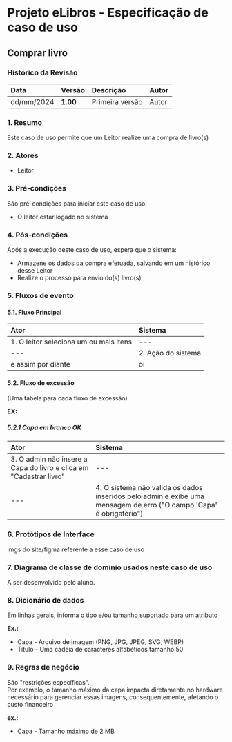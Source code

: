 # Projeto eLibros - Especificação de caso de uso

##  Comprar livro

### Histórico da Revisão 
|  Data  | Versão | Descrição | Autor |
|:-------|:-------|:----------|:------|
| dd/mm/2024 | **1.00** | Primeira versão  | Autor |


### 1. Resumo 
Este caso de uso permite que um Leitor realize uma compra de livro(s)

### 2. Atores 
- Leitor

### 3. Pré-condições
São pré-condições para iniciar este caso de uso:
- O leitor estar logado no sistema

### 4. Pós-condições
Após a execução deste caso de uso, espera que o sistema:
- Armazene os dados da compra efetuada, salvando em um histórico desse Leitor
- Realize o processo para envio do(s) livro(s)

### 5. Fluxos de evento

#### 5.1. Fluxo Principal 
|  Ator  | Sistema |
|:-------|:------- |
|1. O leitor seleciona um ou mais itens  | --- |
| ---                      | 2. Ação do sistema| 
|e assim por diante| oi |

#### 5.2. Fluxo de excessão

(Uma tabela para cada fluxo de excessão)

**EX:**

##### 5.2.1 Capa em branco OK
|  Ator  | Sistema |
|:-------|:------- |
|3. O admin não insere a Capa do livro e clica em "Cadastrar livro" | --- |
|--- |4. O sistema não valida os dados inseridos pelo admin e exibe uma mensagem de erro ("O campo 'Capa' é obrigatório") |

### 6. Protótipos de Interface
imgs do site/figma referente a esse caso de uso

### 7. Diagrama de classe de domínio usados neste caso de uso
A ser desenvolvido pelo aluno.

### 8. Dicionário de dados
Em linhas gerais, informa o tipo e/ou tamanho suportado para um atributo


**Ex.:<br>**
- Capa - Arquivo de imagem (PNG, JPG, JPEG, SVG, WEBP)
- Título - Uma cadeia de caracteres alfabéticos tamanho 50

### 9. Regras de negócio
São "restrições específicas". <br>
Por exemplo, o tamanho máximo da capa impacta diretamente no hardware necessário para gerenciar essas imagens, consequentemente, afetando o custo financeiro

**ex.:**
- Capa - Tamanho máximo de 2 MB
